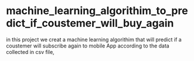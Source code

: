 # machine_learning_algorithim_to_predict_if_coustemer_will_buy_again
in this project we creat a machine learning algorithim that will predict if a coustemer will subscribe again to mobile App according to the data collected in csv file, 

